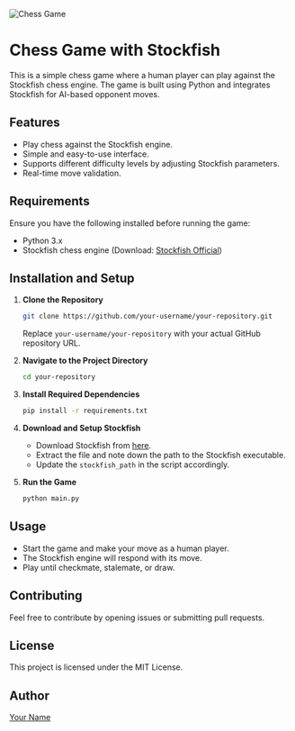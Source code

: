 
![Chess Game](chess_game.webg)

# Chess Game with Stockfish

This is a simple chess game where a human player can play against the Stockfish chess engine. The game is built using Python and integrates Stockfish for AI-based opponent moves.

## Features
- Play chess against the Stockfish engine.
- Simple and easy-to-use interface.
- Supports different difficulty levels by adjusting Stockfish parameters.
- Real-time move validation.

## Requirements
Ensure you have the following installed before running the game:
- Python 3.x
- Stockfish chess engine (Download: [Stockfish Official](https://stockfishchess.org/download/))

## Installation and Setup

1. **Clone the Repository**
   ```sh
   git clone https://github.com/your-username/your-repository.git
   ```
   Replace `your-username/your-repository` with your actual GitHub repository URL.

2. **Navigate to the Project Directory**
   ```sh
   cd your-repository
   ```

3. **Install Required Dependencies**
   ```sh
   pip install -r requirements.txt
   ```

4. **Download and Setup Stockfish**
   - Download Stockfish from [here](https://stockfishchess.org/download/).
   - Extract the file and note down the path to the Stockfish executable.
   - Update the `stockfish_path` in the script accordingly.

5. **Run the Game**
   ```sh
   python main.py
   ```

## Usage
- Start the game and make your move as a human player.
- The Stockfish engine will respond with its move.
- Play until checkmate, stalemate, or draw.

## Contributing
Feel free to contribute by opening issues or submitting pull requests.

## License
This project is licensed under the MIT License.

## Author
[Your Name](https://github.com/your-username)


